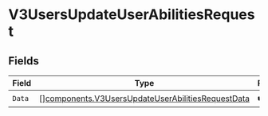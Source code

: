 # V3UsersUpdateUserAbilitiesRequest


## Fields

| Field                                                                                                                  | Type                                                                                                                   | Required                                                                                                               | Description                                                                                                            |
| ---------------------------------------------------------------------------------------------------------------------- | ---------------------------------------------------------------------------------------------------------------------- | ---------------------------------------------------------------------------------------------------------------------- | ---------------------------------------------------------------------------------------------------------------------- |
| `Data`                                                                                                                 | [][components.V3UsersUpdateUserAbilitiesRequestData](../../models/components/v3usersupdateuserabilitiesrequestdata.md) | :heavy_check_mark:                                                                                                     | N/A                                                                                                                    |